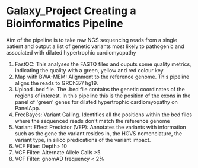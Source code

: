 # Galaxy_Project Creating a Bioinformatics Pipeline 

Aim of the pipeline is to take raw NGS sequencing reads from a single patient and output a list of genetic variants most likely to pathogenic and associated with dilated hypertrophic cardiomyopathy 

1. FastQC: This analyses the FASTQ files and ouputs some quality metrics, indicating the quality with a green, yellow and red colour key. 
2.  Map with BWA-MEM: Alignment to the reference genome. This pipeline aligns the reads to GRCh37/ hg19. 
3. Upload .bed file. The .bed file contains the genetic coordinates of the regions of interest. In this pipeline this is the position of the exons in the panel of 'green' genes for dilated hypertrophic cardiomyopathy on PanelApp. 
4. FreeBayes: Variant Calling. Identifies all the positions within the bed files where the sequenced reads don't match the reference genome 
5. Variant Effect Predictor (VEP): Annotates the variants with information such as the gene the variant resides in, the HGVS nomenclature, the variant type, in silico predications of the variant impact. 
6. VCF Filter: Depth> 10 
7. VCF Filter: Alternate Allele Calls >5
8. VCF Filter: gnomAD frequency < 2% 
